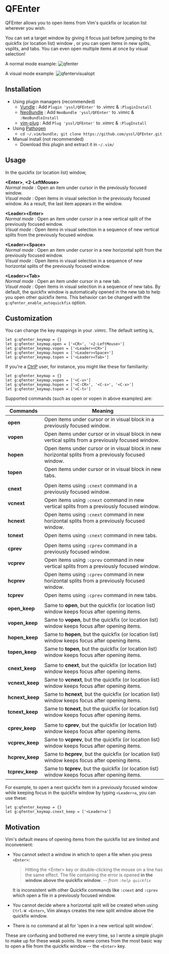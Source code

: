 # QFEnter

QFEnter allows you to open items from Vim's quickfix or location list wherever you wish.

You can set a target window by giving it focus just before jumping to the
quickfix (or location list) window , or you can open items in new splits, vsplits, and tabs.
You can even open multiple items at once by visual selection!

A normal mode example:
![qfenter](https://f.cloud.github.com/assets/5915359/1632228/bb76dc72-5774-11e3-83d1-2933b95d5b81.gif)

A visual mode example:
![qfentervisualopt](https://f.cloud.github.com/assets/5915359/2006385/61c6f720-8717-11e3-806b-d0f276af3ef9.gif)

## Installation

- Using plugin managers (recommended)
    - [Vundle] : Add `Plugin 'yssl/QFEnter'` to .vimrc & `:PluginInstall`
    - [NeoBundle] : Add `NeoBundle 'yssl/QFEnter'` to .vimrc & `:NeoBundleInstall`
    - [vim-plug] : Add `Plug 'yssl/QFEnter'` to .vimrc & `:PlugInstall`
- Using [Pathogen]
    - `cd ~/.vim/bundle; git clone https://github.com/yssl/QFEnter.git`
- Manual install (not recommended)
    - Download this plugin and extract it in `~/.vim/`

## Usage

In the quickfix (or location list) window,

**\<Enter\>**, **\<2-LeftMouse\>**  
*Normal mode* : Open an item under cursor in the previously focused window.  
*Visual mode* : Open items in visual selection in the previously focused
                window.  As a result, the last item appears in the window.

**\<Leader\>\<Enter\>**  
*Normal mode* : Open an item under cursor in a new vertical split of the
                previously focused window.  
*Visual mode* : Open items in visual selection in a sequence of new vertical
                splits from the previously focused window.

**\<Leader\>\<Space\>**  
*Normal mode* : Open an item under cursor in a new horizontal split from the
                previously focused window.  
*Visual mode* : Open items in visual selection in a sequence of new horizontal
                splits of the previously focused window.

**\<Leader\>\<Tab\>**  
*Normal mode* : Open an item under cursor in a new tab.  
*Visual mode* : Open items in visual selection in a sequence of new tabs.
                By default, the quickfix window is automatically opened in the
                new tab to help you open other quickfix items. This behavior
                can be changed with the `g:qfenter_enable_autoquickfix` option.

## Customization

You can change the key mappings in your .vimrc. The default setting is, 
```vim
let g:qfenter_keymap = {}
let g:qfenter_keymap.open = ['<CR>', '<2-LeftMouse>']
let g:qfenter_keymap.vopen = ['<Leader><CR>']
let g:qfenter_keymap.hopen = ['<Leader><Space>']
let g:qfenter_keymap.topen = ['<Leader><Tab>']
```

If you're a [CtrlP] user, for instance, you might like these for familiarity:

```vim
let g:qfenter_keymap = {}
let g:qfenter_keymap.vopen = ['<C-v>']
let g:qfenter_keymap.hopen = ['<C-CR>', '<C-s>', '<C-x>']
let g:qfenter_keymap.topen = ['<C-t>']
```

Supported commands (such as open or vopen in above examples) are:

| Commands                   | Meaning      |
| -------------------------- | -------------------------|
| **open**                     | Open items under cursor or in visual block in a previously focused window.|
| **vopen**                    | Open items under cursor or in visual block in new vertical splits from a previously focused window.|
| **hopen**                    | Open items under cursor or in visual block in new horizontal splits from a previously focused window.|
| **topen**                    | Open items under cursor or in visual block in new tabs.|
| | |
| **cnext**                    | Open items using `:cnext` command in a previously focused window.|
| **vcnext**                   | Open items using `:cnext` command in new vertical splits from a previously focused window.|
| **hcnext**                   | Open items using `:cnext` command in new horizontal splits from a previously focused window.|
| **tcnext**                   | Open items using `:cnext` command in new tabs.|
| | |
| **cprev**                    | Open items using `:cprev` command in a previously focused window.|
| **vcprev**                   | Open items using `:cprev` command in new vertical splits from a previously focused window.|
| **hcprev**                   | Open items using `:cprev` command in new horizontal splits from a previously focused window.|
| **tcprev**                   | Open items using `:cprev` command in new tabs.|
| | |
| **open_keep**                | Same to **open**, but the quickfix (or location list) window keeps focus after opening items.|
| **vopen_keep**               | Same to **vopen**, but the quickfix (or location list) window keeps focus after opening items.|
| **hopen_keep**               | Same to **hopen**, but the quickfix (or location list) window keeps focus after opening items.|
| **topen_keep**               | Same to **topen**, but the quickfix (or location list) window keeps focus after opening items.|
| | |
| **cnext_keep**               | Same to **cnext**, but the quickfix (or location list) window keeps focus after opening items.|
| **vcnext_keep**              | Same to **vcnext**, but the quickfix (or location list) window keeps focus after opening items.|
| **hcnext_keep**              | Same to **hcnext**, but the quickfix (or location list) window keeps focus after opening items.|
| **tcnext_keep**              | Same to **tcnext**, but the quickfix (or location list) window keeps focus after opening items.|
| | |
| **cprev_keep**               | Same to **cprev**, but the quickfix (or location list) window keeps focus after opening items.|
| **vcprev_keep**              | Same to **vcprev**, but the quickfix (or location list) window keeps focus after opening items.|
| **hcprev_keep**              | Same to **hcprev**, but the quickfix (or location list) window keeps focus after opening items.|
| **tcprev_keep**              | Same to **tcprev**, but the quickfix (or location list) window keeps focus after opening items.|

For example, to open a next quickfix item in a previously focused window while keeping focus in the quickfix window by typing `<Leader>a`, you can use these:
```vim
let g:qfenter_keymap = {}
let g:qfenter_keymap.cnext_keep = ['<Leader>a']
```

## Motivation

Vim's default means of opening items from the quickfix list are limited and
inconvenient:

- You cannot select a window in which to open a file when you press `<Enter>`:

  > Hitting the \<Enter\> key or double-clicking the mouse on a line has the
  > same effect. The file containing the error is opened **in the window above
  > the quickfix window**.
  > *-- from `:help quickfix`*

  It is inconsistent with other Quickfix commands like `:cnext` and `:cprev`
  which open a file in a previously focused window.

- You cannot decide where a horizontal split will be created when using `Ctrl-W
  <Enter>`, Vim always creates the new split window above the quickfix window.

- There is no command at all for 'open in a new vertical split window'.

These are confusing and bothered me every time, so I wrote a simple plugin to
make up for these weak points.  Its name comes from the most basic way to open
a file from the quickfix window -- the `<Enter>` key.


[Vundle]: https://github.com/gmarik/Vundle.vim
[NeoBundle]: https://github.com/Shougo/neobundle.vim
[vim-plug]: https://github.com/junegunn/vim-plug
[Pathogen]: https://github.com/tpope/vim-pathogen
[CtrlP]: https://github.com/ctrlpvim/ctrlp.vim

<!-- vim:set et sw=4 ts=4 tw=78: -->
